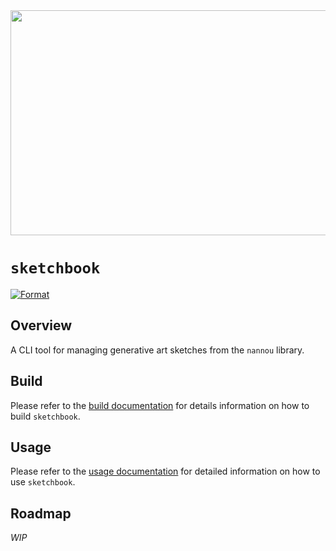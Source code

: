 <img src="https://user-images.githubusercontent.com/44885822/154865778-f6a8bce2-fa04-4467-b662-e3f476303daf.png" data-canonical-src="https://user-images.githubusercontent.com/44885822/154865778-f6a8bce2-fa04-4467-b662-e3f476303daf.png" width="1280" height="360" />

# `sketchbook`
[![Format](https://github.com/maxwellmattryan/sketchbook/actions/workflows/ci.format.yml/badge.svg?branch=develop&event=push)](https://github.com/maxwellmattryan/sketchbook/actions/workflows/ci.format.yml)

## Overview
A CLI tool for managing generative art sketches from the `nannou` library.

## Build
Please refer to the [build documentation](./docs/BUILD.md) for details information on how to build `sketchbook`.

## Usage
Please refer to the [usage documentation](./docs/USAGE.md) for detailed information on how to use `sketchbook`.

## Roadmap
_WIP_
